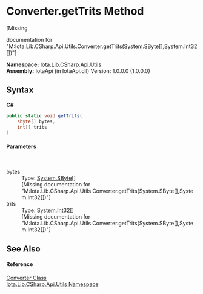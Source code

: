 # Converter.getTrits Method 
 

\[Missing <summary> documentation for "M:Iota.Lib.CSharp.Api.Utils.Converter.getTrits(System.SByte[],System.Int32[])"\]

**Namespace:**&nbsp;<a href="N_Iota_Lib_CSharp_Api_Utils">Iota.Lib.CSharp.Api.Utils</a><br />**Assembly:**&nbsp;IotaApi (in IotaApi.dll) Version: 1.0.0.0 (1.0.0.0)

## Syntax

**C#**<br />
``` C#
public static void getTrits(
	sbyte[] bytes,
	int[] trits
)
```


#### Parameters
&nbsp;<dl><dt>bytes</dt><dd>Type: <a href="http://msdn2.microsoft.com/en-us/library/f71b253d" target="_blank">System.SByte</a>[]<br />\[Missing <param name="bytes"/> documentation for "M:Iota.Lib.CSharp.Api.Utils.Converter.getTrits(System.SByte[],System.Int32[])"\]</dd><dt>trits</dt><dd>Type: <a href="http://msdn2.microsoft.com/en-us/library/td2s409d" target="_blank">System.Int32</a>[]<br />\[Missing <param name="trits"/> documentation for "M:Iota.Lib.CSharp.Api.Utils.Converter.getTrits(System.SByte[],System.Int32[])"\]</dd></dl>

## See Also


#### Reference
<a href="T_Iota_Lib_CSharp_Api_Utils_Converter">Converter Class</a><br /><a href="N_Iota_Lib_CSharp_Api_Utils">Iota.Lib.CSharp.Api.Utils Namespace</a><br />